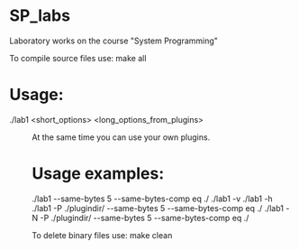 # SP_labs
Laboratory works on the course "System Programming"

To compile source files use:
make all

# Usage:
./lab1 <short_options> <long_options_from_plugins> <dir>
At the same time you can use your own plugins.

# Usage examples:
./lab1 --same-bytes 5 --same-bytes-comp eq ./
./lab1 -v
./lab1 -h
./lab1 -P ./plugindir/ --same-bytes 5 --same-bytes-comp eq ./
./lab1 -N -P ./plugindir/ --same-bytes 5 --same-bytes-comp eq ./

To delete binary files use:
make clean
 
